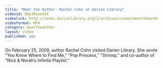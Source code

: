 ```yaml
---
title: "Meet the Author- Rachel Cohn at Darien Library"
videoid: ODpJRoae4I4
videolink: http://tonks.darienlibrary.org/1/archives/video/meettheauthor/20090225_rachel_cohn.mp4
videoformat: MP4
category: meettheauthor
layout: video
published: yes
---
```


On February 25, 2009, author Rachel Cohn visited Darien Library. She wrote "You Know Where to Find Me," "Pop Princess," "Shrimp," and co-author of "Nick & Norah’s Infinite Playlist."